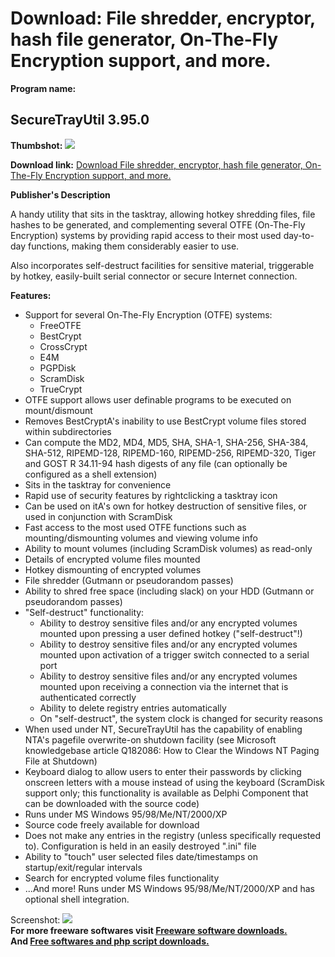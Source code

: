 # Download: File shredder, encryptor, hash file generator, On-The-Fly Encryption support, and more.

**Program name:**

## SecureTrayUtil 3.95.0

  
**Thumbshot:** ![](http://www.freewarefiles.com/screenshot/securetrayutil_md.gif)   
  
**Download link:** [Download File shredder, encryptor, hash file generator, On-The-Fly Encryption support, and more.](http://freesoftwares.boysofts.com/SecureTrayUtil_program_42992.html)  
  


**Publisher's Description**  
  


A handy utility that sits in the tasktray, allowing hotkey shredding files, file hashes to be generated, and complementing several OTFE (On-The-Fly Encryption) systems by providing rapid access to their most used day-to-day functions, making them considerably easier to use. 

Also incorporates self-destruct facilities for sensitive material, triggerable by hotkey, easily-built serial connector or secure Internet connection.

**Features:**

  * Support for several On-The-Fly Encryption (OTFE) systems: 
    * FreeOTFE 
    * BestCrypt 
    * CrossCrypt 
    * E4M 
    * PGPDisk 
    * ScramDisk 
    * TrueCrypt 
  * OTFE support allows user definable programs to be executed on mount/dismount 
  * Removes BestCryptA's inability to use BestCrypt volume files stored within subdirectories 
  * Can compute the MD2, MD4, MD5, SHA, SHA-1, SHA-256, SHA-384, SHA-512, RIPEMD-128, RIPEMD-160, RIPEMD-256, RIPEMD-320, Tiger and GOST R 34.11-94 hash digests of any file (can optionally be configured as a shell extension) 
  * Sits in the tasktray for convenience 
  * Rapid use of security features by rightclicking a tasktray icon 
  * Can be used on itA's own for hotkey destruction of sensitive files, or used in conjunction with ScramDisk 
  * Fast access to the most used OTFE functions such as mounting/dismounting volumes and viewing volume info 
  * Ability to mount volumes (including ScramDisk volumes) as read-only 
  * Details of encrypted volume files mounted 
  * Hotkey dismounting of encrypted volumes 
  * File shredder (Gutmann or pseudorandom passes) 
  * Ability to shred free space (including slack) on your HDD (Gutmann or pseudorandom passes) 
  * "Self-destruct" functionality: 
    * Ability to destroy sensitive files and/or any encrypted volumes mounted upon pressing a user defined hotkey ("self-destruct"!) 
    * Ability to destroy sensitive files and/or any encrypted volumes mounted upon activation of a trigger switch connected to a serial port 
    * Ability to destroy sensitive files and/or any encrypted volumes mounted upon receiving a connection via the internet that is authenticated correctly 
    * Ability to delete registry entries automatically 
    * On "self-destruct", the system clock is changed for security reasons 
  * When used under NT, SecureTrayUtil has the capability of enabling NTA's pagefile overwrite-on shutdown facility (see Microsoft knowledgebase article Q182086: How to Clear the Windows NT Paging File at Shutdown) 
  * Keyboard dialog to allow users to enter their passwords by clicking onscreen letters with a mouse instead of using the keyboard (ScramDisk support only; this functionality is available as Delphi Component that can be downloaded with the source code) 
  * Runs under MS Windows 95/98/Me/NT/2000/XP 
  * Source code freely available for download 
  * Does not make any entries in the registry (unless specifically requested to). Configuration is held in an easily destroyed ".ini" file 
  * Ability to "touch" user selected files date/timestamps on startup/exit/regular intervals 
  * Search for encrypted volume files functionality 
  * ...And more! 
Runs under MS Windows 95/98/Me/NT/2000/XP and has optional shell integration. 

  
  
Screenshot: ![](http://www.freewarefiles.com/screenshot/securetrayutil.gif)   
**For more freeware softwares visit [Freeware software downloads.](http://freesoftwares.boysofts.com/)**   
**And [Free softwares and php script downloads.](http://www.boysofts.com/)**
